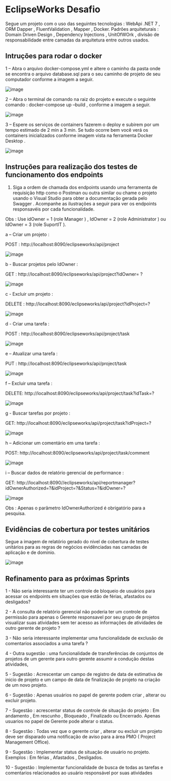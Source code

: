 # EclipseWorks Desafio

Segue um projeto com o uso das seguintes tecnologias : WebApi .NET 7 , ORM Dapper , FluentValidation , Mapper , Docker.
Padrões arquiteturais : Domain Driven Design , Dependency Injections , UnitOfWOrk , divisão de responsabilidade entre camadas da arquitetura entre outros
usados.

## Intruções para rodar o docker

1 – Abra o arquivo docker-compose.yml e altere o caminho da pasta onde se encontra o arquivo database.sql para o seu caminho de projeto de seu computador conforme a imagem a seguir.

![image](https://github.com/102345/EclipseWorksChallenger/assets/31006716/85d31dcb-5da3-4416-a934-12d9a3013cd9)

2 – Abra o terminal de comando na raiz do projeto e execute o seguinte comando :  docker-compose up –build , conforme a imagem a seguir. 

![image](https://github.com/102345/EclipseWorksChallenger/assets/31006716/ba6c4aa0-8d60-457b-8935-da9a76e7467c)

3 – Espere os serviços de containers fazerem o deploy e subirem por um tempo estimado de 2 min a 3 min. Se tudo ocorre bem você verá os containers inicializados conforme imagem vista na ferramenta Docker Desktop .

![image](https://github.com/102345/EclipseWorksChallenger/assets/31006716/5bea2af5-ce23-4bb5-908d-d933523b851d)

## Instruções para realização dos testes de funcionamento dos endpoints

1. Siga a ordem de chamada dos endpoints usando uma ferramenta de requisição http como o Postman ou outra similar ou chame o projeto usando o Visual Studio para obter a documentação gerada pelo Swagger .
Acompanhe as ilustrações a seguir para ver os endpoints responsavéis por cada funcionalidade.

Obs : Use idOwner = 1 (role Manager ) , IdOwner = 2 (role Administrator ) ou IdOwner = 3 (role SuportIT ).

a – Criar um projeto :

POST : http://localhost:8090/eclipseworks/api/project

![image](https://github.com/102345/EclipseWorksChallenger/assets/31006716/67e4bf01-854d-4804-be9d-c650a57de7dd)

b -  Buscar projetos pelo IdOwner :

GET : http://localhost:8090/eclipseworks/api/project?idOwner= ?

![image](https://github.com/102345/EclipseWorksChallenger/assets/31006716/58c92d84-05f3-4d0d-9e5a-5a579f5032d2)

c -  Excluir um projeto :

DELETE : http://localhost:8090/eclipseworks/api/project?idProject=?

![image](https://github.com/102345/EclipseWorksChallenger/assets/31006716/56e84e2f-eae4-4598-bf26-82e022b2da7a)

d - Criar uma tarefa :

POST :  http://localhost:8090/eclipseworks/api/project/task

![image](https://github.com/102345/EclipseWorksChallenger/assets/31006716/18e1c375-1b4e-4023-a2bf-1c5a9bcb1436)

e – Atualizar uma tarefa :

PUT :  http://localhost:8090/eclipseworks/api/project/task

![image](https://github.com/102345/EclipseWorksChallenger/assets/31006716/1ffaeb4d-ad82-47a9-9371-4a33a023352a)

f – Excluir uma tarefa :

DELETE: http://localhost:8090/eclipseworks/api/project/task?idTask=?

![image](https://github.com/102345/EclipseWorksChallenger/assets/31006716/e0a017cb-a7a4-4171-8bd6-b68eccc7a4de)

g -  Buscar tarefas por projeto :

GET: http://localhost:8090/eclipseworks/api/project/task?idProject=?

![image](https://github.com/102345/EclipseWorksChallenger/assets/31006716/8e2c1eff-8906-4e8e-a906-02c600d4ee9e)

h – Adicionar um comentário em uma tarefa :

POST: http://localhost:8090/eclipseworks/api/project/task/comment

![image](https://github.com/102345/EclipseWorksChallenger/assets/31006716/1d6bf8de-2efe-4fa6-8c77-210d8b291f25)

i – Buscar dados de relatório gerencial de performance :

GET: http://localhost:8090//eclipseworks/api/reportmanager?idOwnerAuthorized=?&idProject=?&Status=?&idOwner=?

![image](https://github.com/102345/EclipseWorksChallenger/assets/31006716/2876aaf1-99e1-4abd-8167-f8fcca073e50)

Obs : Apenas o parâmetro IdOwnerAuthorized é obrigatório para a pesquisa.

## Evidências de cobertura por testes unitários

Segue a imagem de relatório gerado do nivel de cobertura de testes unitários para as regras de negócios evidênciadas nas camadas de aplicação e de dominio.

![image](https://github.com/102345/EclipseWorksChallenger/assets/31006716/16f138e5-26b8-47e2-8034-ec6a08ad2632)


## Refinamento para as próximas Sprints

1 - Não seria interessante ter um controle de bloqueio de usuários para acessar os endpoints em situações que estão de férias, afastados ou desligados? 

2 - A consulta de relatório gerencial não poderia ter um controle de permissão para apenas o Gerente responsavel por seu grupo de projetos visualizar
suas atividades sem ter acesso as informações de atividades de outro gerente de projeto ?

3 - Não seria interessante implementar uma funcionalidade de exclusão de comentarios associados a uma tarefa ?

4 - Outra sugestão : uma funcionalidade de transferências de conjuntos de projetos de um gerente para outro gerente assumir a condução destas atividades,

5 - Sugestão : Acrescentar um campo de registro de data de estimativa de inicio de projeto e um campo de data de finalização de projeto na criação de um novo projeto.

6 - Sugestão : Apenas usuários no papel de gerente podem criar , alterar  ou excluir projeto.

7 - Sugestão : acrescentar status de controle de situação do projeto : Em andamento , Em rescunho , Bloqueado , Finalizado ou Encerrado. Apenas usuarios no
papel de Gerente pode alterar o status.

8 - Sugestão : Todas vez que o gerente criar , alterar ou excluir um projeto deve ser disparado uma notificação de aviso para a área PMO ( Project Management
Office).

9 - Sugestão : Implementar status de situação de usuário no projeto. Exemplos : Em férias , Afastados , Desligados.

10 - Sugestão : Implementar funcionalidade de busca de todas as tarefas e comentarios relacionados ao usuário responsável por suas atividades













